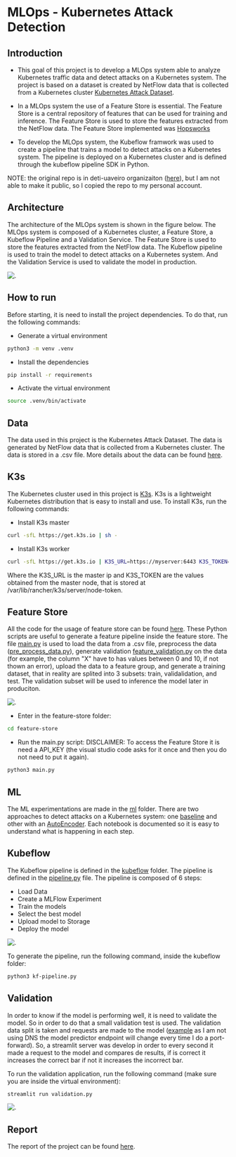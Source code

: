 # MLOps - Kubernetes Attack Detection

## Introduction

- This goal of this project is to develop a MLOps system able to analyze Kubernetes traffic data and detect attacks on a Kubernetes system. The project is based on a dataset is created by NetFlow data that is collected from a Kubernetes cluster [Kubernetes Attack Dataset](./data/README.md).

- In a MLOps system the use of a Feature Store is essential. The Feature Store is a central repository of features that can be used for training and inference. The Feature Store is used to store the features extracted from the NetFlow data. The Feature Store implemented was [Hopsworks](https://www.hopsworks.ai)

- To develop the MLOps system, the Kubeflow framwork was used to create a pipeline that trains a model to detect attacks on a Kubernetes system. The pipeline is deployed on a Kubernetes cluster and is defined through the kubeflow pipeline SDK in Python.

NOTE: the original repo is in deti-uaveiro organizaiton ([here](https://github.com/detiuaveiro/aas-project-kubernetes-attacks-detection-98491)), but I am not able to make it public, so I copied the repo to my personal account.

## Architecture

The architecture of the MLOps system is shown in the figure below. The MLOps system is composed of a Kubernetes cluster, a Feature Store, a Kubeflow Pipeline and a Validation Service. The Feature Store is used to store the features extracted from the NetFlow data. The Kubeflow pipeline is used to train the model to detect attacks on a Kubernetes system. And the Validation Service is used to validate the model in production.

![.](./img/aas-project-witout-ct-final.png)


## How to run

Before starting, it is need to install the project dependencies. To do that, run the following commands:

- Generate a virtual environment
```bash
python3 -m venv .venv
```
- Install the dependencies
```bash
pip install -r requirements
```

- Activate the virtual environment
```bash
source .venv/bin/activate
```

## Data

The data used in this project is the Kubernetes Attack Dataset. The data is generated by NetFlow data that is collected from a Kubernetes cluster. The data is stored in a .csv file. More details about the data can be found [here](./data/README.md).

## K3s

The Kubernetes cluster used in this project is [K3s](https://k3s.io/). K3s is a lightweight Kubernetes distribution that is easy to install and use. To install K3s, run the following commands:

- Install K3s master
```bash
curl -sfL https://get.k3s.io | sh -
```

- Install K3s worker
```bash
curl -sfL https://get.k3s.io | K3S_URL=https://myserver:6443 K3S_TOKEN=mynodetoken sh -
```
Where the K3S_URL is the master ip and K3S_TOKEN are the values obtained from the master node, that is stored at /var/lib/rancher/k3s/server/node-token.



## Feature Store

All the code for the usage of feature store can be found [here](./feature-store/). These Python scripts are useful to generate a feature pipeline inside the feature store. The file [main.py](./feature-store/main.py) is used to load the data from a .csv file, preprocess the data ([pre_process_data.py](./feature-store/pre_process_data.py)), generate validation [feature_validation.py](./feature-store/feature_validation.py) on the data (for example, the column "X" have to has values between 0 and 10, if not thown an error), upload the data to a feature group, and generate a training dataset, that in reality are splited into 3 subsets: train, validalidation, and test. The validation subset will be used to inference the model later in produciton.

![.](./img/feature-store.png)

 - Enter in the feature-store folder:
```bash
cd feature-store
```
 - Run the main.py script:
DISCLAIMER: To access the Feature Store it is need a API_KEY (the visual studio code asks for it once and then you do not need to put it again).
```bash
python3 main.py
```
## ML

The ML experimentations are made in the [ml](./ml/) folder. There are two approaches to detect attacks on a Kubernetes system: one [baseline](./ml/main.ipynb) and other with an [AutoEncoder](./ml/main_AE.ipynb). Each notebook is documented so it is easy to understand what is happening in each step.

## Kubeflow

The Kubeflow pipeline is defined in the [kubeflow](./kubeflow/) folder. The pipeline is defined in the [pipeline.py](./kubeflow/pipeline.py) file. The pipeline is composed of 6 steps:
 - Load Data
 - Create a MLFlow Experiment
 - Train the models
 - Select the best model
 - Upload model to Storage
 - Deploy the model

![.](./img/Screenshot%202024-01-10%20at%2022.03.25.png)

To generate the pipeline, run the following command, inside the kubeflow folder:
```bash
python3 kf-pipeline.py
```

## Validation

In order to know if the model is performing well, it is need to validate the model. So in order to do that a small validation test is used. The validation data split is taken and requests are made to the model ([example](./k3s/kserve/test-endpoint.sh) as I am not using DNS the model predictor endpoint will change every time I do a port-forward). So, a streamlit server was develop in order to every second it made a request to the model and compares de results, if is correct it increases the correct bar if not it increases the incorrect bar.

To run the validation application, run the following command (make sure you are inside the virtual environment):
```bash
streamlit run validation.py
```

![.](./img/Screenshot%202024-01-10%20at%2023.18.03.png)

## Report

The report of the project can be found [here](./report/AAS_Report.pdf).



